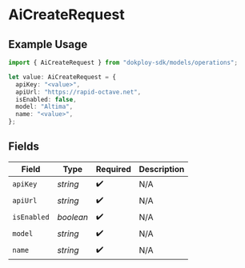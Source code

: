 # AiCreateRequest

## Example Usage

```typescript
import { AiCreateRequest } from "dokploy-sdk/models/operations";

let value: AiCreateRequest = {
  apiKey: "<value>",
  apiUrl: "https://rapid-octave.net",
  isEnabled: false,
  model: "Altima",
  name: "<value>",
};
```

## Fields

| Field              | Type               | Required           | Description        |
| ------------------ | ------------------ | ------------------ | ------------------ |
| `apiKey`           | *string*           | :heavy_check_mark: | N/A                |
| `apiUrl`           | *string*           | :heavy_check_mark: | N/A                |
| `isEnabled`        | *boolean*          | :heavy_check_mark: | N/A                |
| `model`            | *string*           | :heavy_check_mark: | N/A                |
| `name`             | *string*           | :heavy_check_mark: | N/A                |